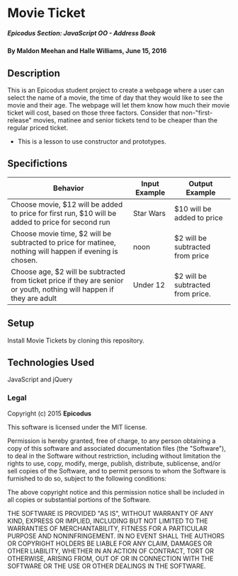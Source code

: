 # Movie Ticket

##### Epicodus Section: JavaScript OO - Address Book

#### By Maldon Meehan and Halle Williams, June 15, 2016

## Description

This is an Epicodus student project to create a webpage where a user can select the name of a movie, the time of day that they would like to see the movie and their age. The webpage will let them know how much their movie ticket will cost, based on those three factors. Consider that non-"first-release" movies, matinee and senior tickets tend to be cheaper than the regular priced ticket.

* This is a lesson to use constructor and prototypes.

## Specifictions
Behavior  | Input Example | Output Example
------------- | ------------- | -------------
Choose movie, $12 will be added to price for first run, $10 will be added to price for second run | Star Wars | $10 will be added to price
Choose movie time, $2 will be subtracted to price for matinee, nothing will happen if evening is chosen. | noon | $2 will be subtracted from price
Choose age, $2 will be subtracted from ticket price if they are senior or youth, nothing will happen if they are adult | Under 12| $2 will be subtracted from price.

## Setup

Install Movie Tickets by cloning this repository.


## Technologies Used

JavaScript and jQuery

### Legal

Copyright (c) 2015 **Epicodus**

This software is licensed under the MIT license.

Permission is hereby granted, free of charge, to any person obtaining a copy
of this software and associated documentation files (the "Software"), to deal
in the Software without restriction, including without limitation the rights
to use, copy, modify, merge, publish, distribute, sublicense, and/or sell
copies of the Software, and to permit persons to whom the Software is
furnished to do so, subject to the following conditions:

The above copyright notice and this permission notice shall be included in
all copies or substantial portions of the Software.

THE SOFTWARE IS PROVIDED "AS IS", WITHOUT WARRANTY OF ANY KIND, EXPRESS OR
IMPLIED, INCLUDING BUT NOT LIMITED TO THE WARRANTIES OF MERCHANTABILITY,
FITNESS FOR A PARTICULAR PURPOSE AND NONINFRINGEMENT. IN NO EVENT SHALL THE
AUTHORS OR COPYRIGHT HOLDERS BE LIABLE FOR ANY CLAIM, DAMAGES OR OTHER
LIABILITY, WHETHER IN AN ACTION OF CONTRACT, TORT OR OTHERWISE, ARISING FROM,
OUT OF OR IN CONNECTION WITH THE SOFTWARE OR THE USE OR OTHER DEALINGS IN
THE SOFTWARE.
